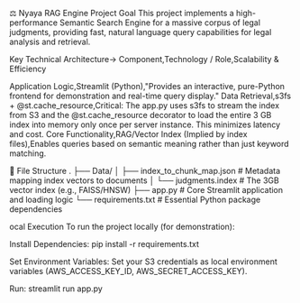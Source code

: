 ⚖️ Nyaya RAG Engine
Project Goal
This project implements a high-performance Semantic Search Engine for a massive corpus of legal judgments, providing fast, natural language query capabilities for legal analysis and retrieval.


Key Technical Architecture->
Component,Technology / Role,Scalability & Efficiency

Application Logic,Streamlit (Python),"Provides an interactive, pure-Python frontend for demonstration and real-time query display."
Data Retrieval,s3fs + @st.cache_resource,Critical: The app.py uses s3fs to stream the index from S3 and the @st.cache_resource decorator to load the entire 3 GB index into memory only once per server instance. This minimizes latency and cost.
Core Functionality,RAG/Vector Index (Implied by index files),Enables queries based on semantic meaning rather than just keyword matching.

📁 File Structure
.
├── Data/
│   ├── index_to_chunk_map.json     # Metadata mapping index vectors to documents
│   └── judgments.index             # The 3GB vector index (e.g., FAISS/HNSW)
├── app.py                            # Core Streamlit application and loading logic
└── requirements.txt                  # Essential Python package dependencies

ocal Execution
To run the project locally (for demonstration):

Install Dependencies: pip install -r requirements.txt

Set Environment Variables: Set your S3 credentials as local environment variables (AWS_ACCESS_KEY_ID, AWS_SECRET_ACCESS_KEY).

Run: streamlit run app.py
